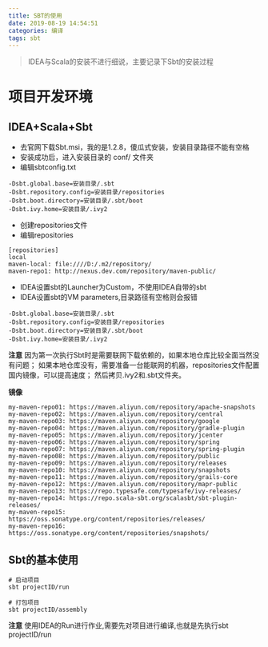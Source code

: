```yaml
---
title: SBT的使用
date: 2019-08-19 14:54:51
categories: 编译
tags: sbt
---
```


> IDEA与Scala的安装不进行细说，主要记录下Sbt的安装过程

<!-- more -->

# 项目开发环境
## IDEA+Scala+Sbt
- 去官网下载Sbt.msi，我的是1.2.8，傻瓜式安装，安装目录路径不能有空格
- 安装成功后，进入安装目录的 conf/ 文件夹
- 编辑sbtconfig.txt
```
-Dsbt.global.base=安装目录/.sbt
-Dsbt.repository.config=安装目录/repositories
-Dsbt.boot.directory=安装目录/.sbt/boot
-Dsbt.ivy.home=安装目录/.ivy2
```
- 创建repositories文件
- 编辑repositories
```
[repositories]
local
maven-local: file:////D:/.m2/repository/
maven-repo1: http://nexus.dev.com/repository/maven-public/
```

- IDEA设置sbt的Launcher为Custom，不使用IDEA自带的sbt
- IDEA设置sbt的VM parameters,目录路径有空格则会报错
```
-Dsbt.global.base=安装目录/.sbt
-Dsbt.repository.config=安装目录/repositories
-Dsbt.boot.directory=安装目录/.sbt/boot
-Dsbt.ivy.home=安装目录/.ivy2
```

**注意** 因为第一次执行Sbt时是需要联网下载依赖的，如果本地仓库比较全面当然没有问题；
如果本地仓库没有，需要准备一台能联网的机器，repositories文件配置国内镜像，可以提高速度；
然后拷贝.ivy2和.sbt文件夹。

**镜像**
```
my-maven-repo01: https://maven.aliyun.com/repository/apache-snapshots
my-maven-repo02: https://maven.aliyun.com/repository/central
my-maven-repo03: https://maven.aliyun.com/repository/google
my-maven-repo04: https://maven.aliyun.com/repository/gradle-plugin
my-maven-repo05: https://maven.aliyun.com/repository/jcenter
my-maven-repo06: https://maven.aliyun.com/repository/spring
my-maven-repo07: https://maven.aliyun.com/repository/spring-plugin
my-maven-repo08: https://maven.aliyun.com/repository/public
my-maven-repo09: https://maven.aliyun.com/repository/releases
my-maven-repo10: https://maven.aliyun.com/repository/snapshots
my-maven-repo11: https://maven.aliyun.com/repository/grails-core
my-maven-repo12: https://maven.aliyun.com/repository/mapr-public
my-maven-repo13: https://repo.typesafe.com/typesafe/ivy-releases/
my-maven-repo14: https://repo.scala-sbt.org/scalasbt/sbt-plugin-releases/
my-maven-repo15: https://oss.sonatype.org/content/repositories/releases/
my-maven-repo16: https://oss.sonatype.org/content/repositories/snapshots/
```

## Sbt的基本使用
```
# 启动项目
sbt projectID/run

# 打包项目
sbt projectID/assembly
```

**注意** 使用IDEA的Run进行作业,需要先对项目进行编译,也就是先执行sbt projectID/run